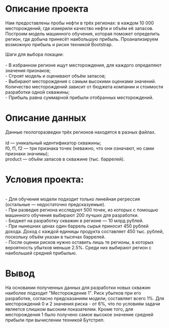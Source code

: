 # Описание проекта

Нам предоставлены пробы нефти в трёх регионах: в каждом 10 000 месторождений, где измерили качество нефти и объём её запасов. Построим модель машинного обучения, которая поможет определить регион, где добыча принесёт наибольшую прибыль. Проанализируем возможную прибыль и риски техникой Bootstrap.

Шаги для выбора локации:
<br>
<br> - В избранном регионе ищут месторождения, для каждого определяют значения признаков;
<br> - Строят модель и оценивают объём запасов;
<br> - Выбирают месторождения с самым высокими оценками значений. Количество месторождений зависит от бюджета компании и стоимости разработки одной скважины;
<br> - Прибыль равна суммарной прибыли отобранных месторождений.
<br>

# Описание данных

Данные геологоразведки трёх регионов находятся в разных файлах.
<br>
<br> id — уникальный идентификатор скважины;
<br> f0, f1, f2 — три признака точек (неважно, что они означают, но сами признаки значимы);
<br> product — объём запасов в скважине (тыс. баррелей).

# Условия проекта:
<br> - Для обучения модели подходит только линейная регрессия (остальные — недостаточно предсказуемые).
<br> - При разведке региона исследуют 500 точек, из которых с помощью машинного обучения выбирают 200 лучших для разработки.
<br> - Бюджет на разработку скважин в регионе — 10 млрд рублей.
<br> - При нынешних ценах один баррель сырья приносит 450 рублей дохода. Доход с каждой единицы продукта составляет 450 тыс. рублей, поскольку объём указан в тысячах баррелей.
<br> - После оценки рисков нужно оставить лишь те регионы, в которых вероятность убытков меньше 2.5%. Среди них выбирают регион с наибольшей средней прибылью.

# Вывод
На основании полученных данных для разработки новых скважин наиболее подходит "Месторождение 1". Риск убытков при его разработке, согласно предсказаниям модели, составляет всего 1%. Для месторождений 0 и 2 значения риска - от 6%, что по условиям задачи является слишком высоким показателем. Кроме того, для месторождения 1 было получено самое высокое значение средней прибыли при вычислении техникой Бутстреп.
